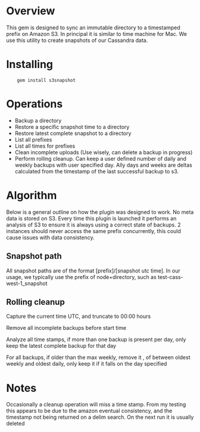 # Overview

This gem is designed to sync an immutable directory to a timestamped prefix on Amazon S3.  In principal it is similar to time machine for Mac.  We use this utility to create snapshots of our Cassandra data.

# Installing

		gem install s3snapshot

# Operations

* Backup a directory
* Restore a specific snapshot time to a directory
* Restore latest complete snapshot to a directory
* List all prefixes
* List all times for prefixes
* Clean incomplete uploads (Use wisely, can delete a backup in progress)
* Perform rolling cleanup.  Can keep a user defined number of daily and weekly backups with user specified day.  Ally days and weeks are deltas calculated from the timestamp of the last successful backup to s3.

# Algorithm

Below is a general outline on how the plugin was designed to work.  No meta data is stored on S3.  Every time this plugin is launched it performs an analysis of S3 to ensure it is always using a correct state of backups.  2 instances should never access the same prefix concurrently, this could cause issues with data consistency.

## Snapshot path

All snapshot paths are of the format [prefix]/[snapshot utc time].  In our usage, we typically use the prefix of node+directory, such as test-cass-west-1_snapshot

## Rolling cleanup

Capture the current time UTC, and truncate to 00:00 hours

Remove all incomplete backups before start time

Analyze all time stamps, if more than one backup is present per day, only keep the latest complete backup for that day

For all backups, if older than the max weekly, remove it , of between oldest weekly and oldest daily, only keep it if it falls on the day specified


# Notes

Occasionally a cleanup operation will miss a time stamp.  From my testing this appears to be due to the amazon eventual consistency, and the timestamp not being returned on a delim search.  On the next run it is usually deleted
